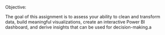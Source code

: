 Objective:

The goal of this assignment is to assess your ability to clean and transform data, build meaningful
visualizations, create an interactive Power BI dashboard, and derive insights that can be used for
decision-making.a
